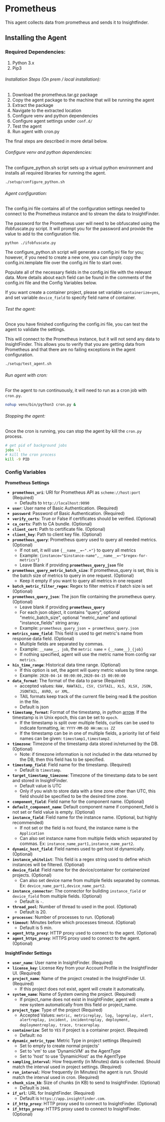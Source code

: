 # Prometheus
This agent collects data from prometheus and sends it to Insightfinder.
## Installing the Agent

### Required Dependencies:
1. Python 3.x 
1. Pip3

###### Installation Steps (On prem / local installation):
1. Download the prometheus.tar.gz package
1. Copy the agent package to the machine that will be running the agent
1. Extract the package
1. Navigate to the extracted location 
1. Configure venv and python dependencies
1. Configure agent settings under `conf.d/`
1. Test the agent
1. Run agent with cron.py

The final steps are described in more detail below. 

###### Configure venv and python dependencies:
The configure_python.sh script sets up a virtual python environment and installs all required libraries for running the agent. 

```bash
./setup/configure_python.sh
```

###### Agent configuration:
The config.ini file contains all of the configuration settings needed to connect to the Prometheus instance and to stream the data to InsightFinder.

The password for the Prometheus user will need to be obfuscated using the ifobfuscate.py script.  It will prompt you for the password and provide the value to add to the configuration file. 

```
python ./ifobfuscate.py 
```

The configure_python.sh script will generate a config.ini file for you; however, if you need to create a new one, you can simply copy the config.ini.template file over the config.ini file to start over. 

Populate all of the necessary fields in the config.ini file with the relevant data.  More details about each field can be found in the comments of the config.ini file and the Config Variables below.

If you want create a container project, please set variable `containerize=yes`, and set variable `device_field` to specify field name of container.

###### Test the agent:
Once you have finished configuring the config.ini file, you can test the agent to validate the settings. 

This will connect to the Prometheus instance, but it will not send any data to InsightFinder. This allows you to verify that you are getting data from Prometheus and that there are no failing exceptions in the agent configuration.

```bash
./setup/test_agent.sh
```

###### Run agent with cron:
For the agent to run continuously, it will need to run as a cron job with `cron.py`. 

```bash
nohup venv/bin/python3 cron.py &
```

###### Stopping the agent:
Once the cron is running, you can stop the agent by kill the `cron.py` process.

```bash
# get pid of background jobs
jobs -l
# kill the cron process
kill -9 PID
``` 

### Config Variables
**Prometheus Settings**
* **`prometheus_uri`**: URI for Prometheus API as `scheme://host:port` (Required)
  * Defaults to `http://localhost:9090`
* **`user`**: User name of Basic Authentication. (Required)
* **`password`**: Password of Basic Authentication. (Required)
* **`verify_certs`**: True or False if certificates should be verified. (Optional)
* **`ca_certs`**: Path to CA bundle. (Optional)
* **`client_cert`**: Path to certificate file. (Optional)
* **`client_key`**: Path to client key file. (Optional)
* **`prometheus_query`**: Prometheus query used to query all needed metrics. (Optional)
  * If not set, it will use `{__name__=~".+"}` to query all metrics
  * Example: `{instance="$instance-name",__name__=~"$regex-for-metrics"}`
  * Leave Blank if providing **`prometheus_query_json`** file
* **`prometheus_query_metric_batch_size`**: If prometheus_query is set, this is the batch size of metrics to query in one request. (Optional)
  * Keep it empty if you want to query all metrics in one request
* **`batch_metric_filter_regex`**: Regex to filter metrics if batch size is set (Optional)
* **`prometheus_query_json`**: The json file containing the prometheus query. (Optional)
  * Leave blank if providing **`prometheus_query`**
  * For each json object, it contains "query", optional "metric_batch_size", optional "metric_name" and optional "instance_fields" string array.
  * Example: `prometheus_query_json = prometheus_query.json`
* **`metrics_name_field`**: This field is used to get metric's name from response data field. (Optional)
  * Multiple fields are separated by commas. 
  * Example: `__name__, job`, the `metric name` =  `{__name__}_{job}`
  * If nothing specified, agent will use the metric name from config var `metrics`.
* **`his_time_range`**: Historical data time range. (Optional)
  * If this option is set, the agent will query metric values by time range.
  * Example: `2020-04-14 00:00:00,2020-04-15 00:00:00`
* **`data_format`**: The format of the data to parse (Required)
  * accepted values: `RAW, RAWTAIL, CSV, CSVTAIL, XLS, XLSX, JSON, JSONTAIL, AVRO, or XML`.
  * TAIL formats keep track of the current file being read & the position in the file.
  * Default is json
* **`timestamp_format`**: Format of the timestamp, in python [arrow](https://arrow.readthedocs.io/en/latest/#supported-tokens). If the timestamp is in Unix epoch, this can be set to `epoch`.
  * If the timestamp is split over multiple fields, curlies can be used to indicate formatting, ie: `YYYY-MM-DD HH:mm:ss ZZ`
  * If the timestamp can be in one of multiple fields, a priority list of field names can be given: `timestamp1,timestamp2`.
* **`timezone`**: Timezone of the timestamp data stored in/returned by the DB. (Optional)
  * Note: if timezone information is not included in the data returned by the DB, then this field has to be specified. 
* **`timestamp_field`**: Field name for the timestamp. (Required)
  * Default is `timestamp`.
* **`target_timestamp_timezone`**: Timezone of the timestamp data to be sent and stored in InsightFinder.
  * Default value is UTC
  * Only if you wish to store data with a time zone other than UTC, this field should be specified to be the desired time zone.
* **`component_field`**: Field name for the component name. (Optional)
* **`default_component_name`**: Default component name if component_field is not set or field value is empty. (Optional)
* **`instance_field`**: Field name for the instance name. (Optional, but highly recommended)
  * If not set or the field is not found, the instance name is the `Application`
  * Can also set instance name from multiple fields which separated by commas. Ex: `instance_name_part1,instance_name_part2`.
* **`dynamic_host_field`**: Field names used to get host id dynamically. (Optional)
* **`instance_whitelist`**: This field is a regex string used to define which instances will be filtered. (Optional)
* **`device_field`**: Field name for the device/container for containerized projects. (Optional)
  * Can also set device name from multiple fields separated by commas. Ex: `device_name_part1,device_name_part2`.
* **`instance_connector`**: The connector for building `instance_field` or `device_field` from multiple fields. (Optional)
  * Default is `-`.
* **`thread_pool`**: Number of thread to used in the pool. (Optional)
  * Default is 20.
* **`processes`**: Number of processes to run. (Optional)
* **`timeout`**: Minutes before which processes timeout. (Optional)
  * Default is 5 min.
* **`agent_http_proxy`**: HTTP proxy used to connect to the agent. (Optional)
* **`agent_https_proxy`**: HTTPS proxy used to connect to the agent. (Optional)

**InsightFinder Settings**
* **`user_name`**: User name in InsightFinder. (Required)
* **`license_key`**: License Key from your Account Profile in the InsightFinder UI. (Required)
* **`project_name`**: Name of the project created in the InsightFinder UI. (Required)
  * If this project does not exist, agent will create it automatically.
* **`system_name`**: Name of System owning the project. (Required)
  * If project_name does not exist in InsightFinder, agent will create a new system automatically from this field or project_name. 
* **`project_type`**: Type of the project (Required)
  * Accepted Values: `metric, metricreplay, log, logreplay, alert, alertreplay, incident, incidentreplay, deployment, deploymentreplay, trace, tracereplay`.
* **`containerize`**: Set to `YES` if project is a container project. (Required)
  * Default: no
* **`dynamic_metric_type`**: Metric Type in project settings (Required)
  * Set to empty to create normal projects'
  * Set to 'vm' to use 'DynamicVM' as the AgentType
  * Set to 'host' to use 'DynamicHost' as the AgentType
* **`sampling_interval`**: How frequently (in Minutes) data is collected. Should match the interval used in project settings. (Required)
* **`run_interval`**: How frequently (in Minutes) the agent is run. Should match the interval used in cron. (Required)
* **`chunk_size_kb`**: Size of chunks (in KB) to send to InsightFinder. (Optional)
  * Default is `2048`.
* **`if_url`**: URL for InsightFinder. (Required)
  * Default is `https://app.insightfinder.com`.
* **`if_http_proxy`**: HTTP proxy used to connect to InsightFinder. (Optional)
* **`if_https_proxy`**: HTTPS proxy used to connect to InsightFinder. (Optional)

